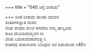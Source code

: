 +++
title = "040 ಚಿನ್ತೆ ಬೀತುದು"

+++
ಚಿಂತೆ ಬೀತುದು ಪಾಂಡು ಮಾವನ  
ಸಂತತಿಗಳಜ್ಞಾತ ವಾಸವ  
ನೆಂತು ಪಂಥದ ಮೇಲೆ ಕಳೆದರೊ ನಮ್ಮ ಪುಣ್ಯವಿದು  
ಕುಂತಿ ದೇವಿಯರುಮ್ಮಳಿಸೆ ನಾ  
ವೆಂತು ಬದುಕುವೆವಕಟೆನುತ್ತ ನಿ  
ರಂತರವು ಮರುಗುವನು ಬೊಪ್ಪನು ಶಿವ ಶಿವಾಯೆಂದ     ॥40॥